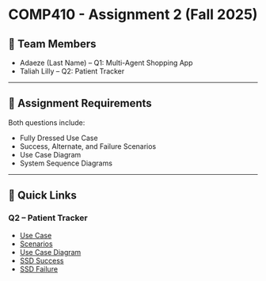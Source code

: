 # COMP410 - Assignment 2 (Fall 2025)

## 👥 Team Members
- Adaeze (Last Name) – Q1: Multi-Agent Shopping App
- Taliah Lilly – Q2: Patient Tracker   

---

## 📑 Assignment Requirements
Both questions include:
- Fully Dressed Use Case
- Success, Alternate, and Failure Scenarios
- Use Case Diagram
- System Sequence Diagrams

---

## 🔗 Quick Links

### Q2 – Patient Tracker
- [Use Case](Q2-Patient-Tracker/docs/UseCase.md)  
- [Scenarios](Q2-Patient-Tracker/docs/Scenarios.md)  
- [Use Case Diagram](Q2-Patient-Tracker/docs/UseCaseDiagram.png)  
- [SSD Success](Q2-Patient-Tracker/docs/SSD_Success.png)  
- [SSD Failure](Q2-Patient-Tracker/docs/SSD_Failure.png)  
